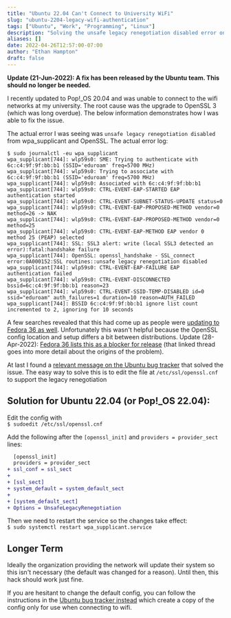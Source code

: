```yaml
---
title: "Ubuntu 22.04 Can't Connect to University WiFi"
slug: "ubuntu-2204-legacy-wifi-authentication"
tags: ["Ubuntu", "Work", "Programming", "Linux"]
description: "Solving the unsafe legacy renegotiation disabled error on Ubuntu 22.04 and Pop!_OS 22.04"
aliases: []
date: 2022-04-26T12:57:00-07:00
author: "Ethan Hampton"
draft: false
---
```


**Update (21-Jun-2022): A fix has been released by the Ubuntu team. This should no longer be needed.**


I recently updated to Pop!_OS 20.04 and was unable to connect to the wifi networks at my university. The root cause was the upgrade to OpenSSL 3 (which was long overdue). The below information demonstrates how I was able to fix the issue.
<!--more-->

The actual error I was seeing was `unsafe legacy renegotiation disabled` from wpa_supplicant and OpenSSL. The actual error log:

```
$ sudo journalctl -eu wpa_supplicant
wpa_supplicant[744]: wlp59s0: SME: Trying to authenticate with 6c:c4:9f:9f:bb:b1 (SSID='eduroam' freq=5700 MHz)
wpa_supplicant[744]: wlp59s0: Trying to associate with 6c:c4:9f:9f:bb:b1 (SSID='eduroam' freq=5700 MHz)
wpa_supplicant[744]: wlp59s0: Associated with 6c:c4:9f:9f:bb:b1
wpa_supplicant[744]: wlp59s0: CTRL-EVENT-EAP-STARTED EAP authentication started
wpa_supplicant[744]: wlp59s0: CTRL-EVENT-SUBNET-STATUS-UPDATE status=0
wpa_supplicant[744]: wlp59s0: CTRL-EVENT-EAP-PROPOSED-METHOD vendor=0 method=26 -> NAK
wpa_supplicant[744]: wlp59s0: CTRL-EVENT-EAP-PROPOSED-METHOD vendor=0 method=25
wpa_supplicant[744]: wlp59s0: CTRL-EVENT-EAP-METHOD EAP vendor 0 method 25 (PEAP) selected
wpa_supplicant[744]: SSL: SSL3 alert: write (local SSL3 detected an error):fatal:handshake failure
wpa_supplicant[744]: OpenSSL: openssl_handshake - SSL_connect error:0A000152:SSL routines::unsafe legacy renegotiation disabled
wpa_supplicant[744]: wlp59s0: CTRL-EVENT-EAP-FAILURE EAP authentication failed
wpa_supplicant[744]: wlp59s0: CTRL-EVENT-DISCONNECTED bssid=6c:c4:9f:9f:bb:b1 reason=23
wpa_supplicant[744]: wlp59s0: CTRL-EVENT-SSID-TEMP-DISABLED id=0 ssid="eduroam" auth_failures=1 duration=10 reason=AUTH_FAILED
wpa_supplicant[744]: BSSID 6c:c4:9f:9f:bb:b1 ignore list count incremented to 2, ignoring for 10 seconds
```

A few searches revealed that this had come up as people were [updating to Fedora 36 as well](https://ask.fedoraproject.org/t/cannot-connect-to-wpa2-enterprise-university-wifi-eduroam-on-fedora-36/20288/5). Unfortunately this wasn't helpful because the OpenSSL config location and setup differs a bit between distributions. Update (28-Apr-2022): [Fedora 36 lists this as a blocker for release](https://bugzilla.redhat.com/show_bug.cgi?id=2072070) (that linked thread goes into more detail about the origins of the problem).

At last I found a [relevant message on the Ubuntu bug tracker](https://bugs.launchpad.net/ubuntu/+source/wpa/+bug/1958267/comments/22) that solved the issue. The  easy way to solve this is to edit the file at `/etc/ssl/openssl.cnf` to support the legacy renegotiation

## Solution for Ubuntu 22.04 (or Pop!_OS 22.04):

Edit the config with  
`$ sudoedit /etc/ssl/openssl.cnf`

Add the following after the `[openssl_init]` and `providers = provider_sect` lines:
```diff
  [openssl_init]
  providers = provider_sect
+ ssl_conf = ssl_sect
+   
+ [ssl_sect]
+ system_default = system_default_sect
+   
+ [system_default_sect]
+ Options = UnsafeLegacyRenegotiation	
```

Then we need to restart the service so the changes take effect:  
`$ sudo systemctl restart wpa_supplicant.service`

## Longer Term

Ideally the organization providing the network will update their system so this isn't necessary (the default was changed for a reason). Until then, this hack should work just fine.

If you are hesitant to change the default config, you can follow the instructions in the [Ubuntu bug tracker instead](https://bugs.launchpad.net/ubuntu/+source/wpa/+bug/1958267/comments/22) which create a copy of the config only for use when connecting to wifi.